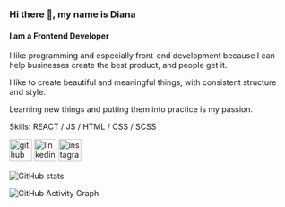 ### Hi there 👋, my name is Diana 
#### I am a Frontend Developer
I like programming and especially front-end development because I can help businesses create the best product, and people get it.

I like to create beautiful and meaningful things, with consistent structure and style.

Learning new things and putting them into practice is my passion.

Skills: REACT / JS / HTML / CSS / SCSS



[<img src='https://cdn.jsdelivr.net/npm/simple-icons@3.0.1/icons/github.svg' alt='github' height='40'>](https://github.com/WWILLDDI)  [<img src='https://cdn.jsdelivr.net/npm/simple-icons@3.0.1/icons/linkedin.svg' alt='linkedin' height='40'>](https://www.linkedin.com/in/diana-alexeeva-994ab5248/)  [<img src='https://cdn.jsdelivr.net/npm/simple-icons@3.0.1/icons/instagram.svg' alt='instagram' height='40'>](https://www.instagram.com/wwillddi/)  

![GitHub stats](https://github-readme-stats.vercel.app/api?username=WWILLDDI&show_icons=true)  

![GitHub Activity Graph](https://activity-graph.herokuapp.com/graph?username=WWILLDDI)  

